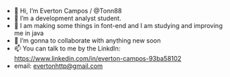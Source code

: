 - 👋 Hi, I’m Everton Campos / @Tonn88
- 👀 I’m a development analyst student.
- 🌱 I am making some things in font-end and I am studying and improving me in java
- 💞️ I’m gonna to collaborate with anything new soon
- 📫 You can talk to me by the Linkdln: https://www.linkedin.com/in/everton-campos-93ba58102
- email: evertonhttp@gmail.com

<!---
Tonn88/Tonn88 is a ✨ special ✨ repository because its `README.md` (this file) appears on your GitHub profile.
You can click the Preview link to take a look at your changes.
--->
